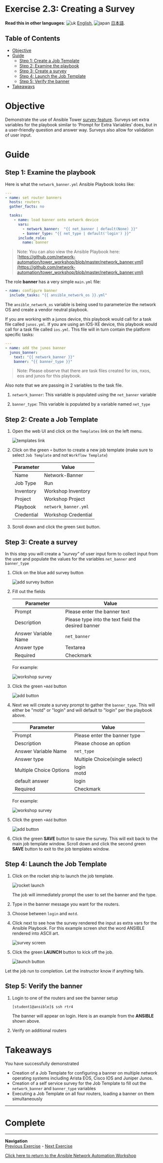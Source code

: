 # Exercise 2.3: Creating a Survey

**Read this in other languages**: ![uk](../../../images/uk.png) [English](README.md),  ![japan](../../../images/japan.png) [日本語](README.ja.md).

## Table of Contents

- [Objective](#objective)
- [Guide](#guide)
   - [Step 1: Create a Job Template](#step-1-create-a-job-template)
   - [Step 2: Examine the playbook](#step-2-examine-the-playbook)
   - [Step 3: Create a survey](#step-3-create-a-survey)
   - [Step 4: Launch the Job Template](#step-4-launch-the-job-template)
   - [Step 5: Verify the banner](#step-5-verify-the-banner)
- [Takeaways](#takeaways)

# Objective

Demonstrate the use of Ansible Tower [survey feature](https://docs.ansible.com/ansible-tower/latest/html/userguide/job_templates.html#surveys). Surveys set extra variables for the playbook similar to ‘Prompt for Extra Variables’ does, but in a user-friendly question and answer way. Surveys also allow for validation of user input.

# Guide

## Step 1: Examine the playbook

Here is what the  `network_banner.yml` Ansible Playbook looks like:

<!-- {% raw %} -->
```yml
---
- name: set router banners
  hosts: routers
  gather_facts: no

  tasks:
    - name: load banner onto network device
      vars:
        - network_banner:  "{{ net_banner | default(None) }}"
        - banner_type: "{{ net_type | default('login') }}"
      include_role:
        name: banner
```
<!-- {% endraw %} -->


> Note: You can also view the Ansible Playbook here: [https://github.com/network-automation/tower_workshop/blob/master/network_banner.yml](https://github.com/network-automation/tower_workshop/blob/master/network_banner.yml)

The role **banner** has a very simple `main.yml` file:

<!-- {% raw %} -->
```yml
- name: configure banner
  include_tasks: "{{ ansible_network_os }}.yml"
```
<!-- {% endraw %} -->

The `ansible_network_os` variable is being used to parameterize the network OS and create a vendor neutral playbook.

If you are working with a junos device, this playbook would call for a task file called `junos.yml`.  If you are using an IOS-XE device, this playbook would call for a task file called `ios.yml`. This file will in turn contain the platform specific tasks:

<!-- {% raw %} -->
```yml
---
- name: add the junos banner
  junos_banner:
    text: "{{ network_banner }}"
    banner: "{{ banner_type }}"
```
<!-- {% endraw %} -->

> Note: Please observe that there are task files created for ios, nxos, eos and junos for this playbook.

Also note that we are passing in 2 variables to the task file.

1. `network_banner`: This variable is populated using the `net_banner` variable

2. `banner_type`: This variable is populated by a variable named `net_type`


## Step 2: Create a Job Template

1. Open the web UI and click on the `Templates` link on the left menu.

   ![templates link](images/templates.png)

2. Click on the green `+` button to create a new job template (make sure to select `Job Template` and not `Workflow Template`)

   | Parameter | Value |
   |---|---|
   | Name  | Network-Banner |
   |  Job Type |  Run |
   |  Inventory |  Workshop Inventory |
   |  Project |  Workshop Project |
   |  Playbook |  `network_banner.yml` |
   |  Credential |  Workshop Credential |

3. Scroll down and click the green `SAVE` button.  


## Step 3: Create a survey


In this step you will create a *"survey"* of user input form to collect input from the user and populate the values for the variables `net_banner` and `banner_type`



1. Click on the blue add survey button

   ![add survey button](images/addsurvey.png)

2. Fill out the fields

   | Parameter | Value |
   |---|---|
   | Prompt  | Please enter the banner text |
   |  Description |  Please type into the text field the desired banner |
   |  Answer Variable Name |  `net_banner` |
   |  Answer type |  Textarea |
   |  Required |  Checkmark |

   For example:

   ![workshop survey](images/survey.png)

3. Click the green `+Add` button

   ![add button](images/add.png)

4. Next we will create a survey prompt to gather the `banner_type`. This will either be "motd" or "login" and will default to "login" per the playbook above.

   | Parameter               | Value                          |
   |-------------------------|--------------------------------|
   | Prompt                  | Please enter the  banner type  |
   | Description             | Please choose an option        |
   | Answer Variable Name    | `net_type`                    |
   | Answer type             | Multiple Choice(single select) |
   | Multiple Choice Options | login <br>motd                        |
   | default answer          | login                          |
   | Required                | Checkmark                      |

   For example:

   ![workshop survey](images/survey_2.png)

5. Click the green `+Add` button

   ![add button](images/add.png)

6. Click the green **SAVE** button to save the survey.  This will exit back to the main job template window.  Scroll down and click the second green **SAVE** button to exit to the job templates window.

## Step 4: Launch the Job Template

1. Click on the rocket ship to launch the job template.

   ![rocket launch](images/rocket.png)

   The job will immediately prompt the user to set the banner and the type.  

2.  Type in the banner message you want for the routers.

3.  Choose between `login` and `motd`.

4. Click next to see how the survey rendered the input as extra vars for the Ansible Playbook.  For this example screen shot the word ANSIBLE rendered into ASCII art.

   ![survey screen](images/surveyscreen.png)

5. Click the green **LAUNCH** button to kick off the job.

   ![launch button](images/launch.png)

Let the job run to completion.  Let the instructor know if anything fails.


## Step 5: Verify the banner

1. Login to one of the routers and see the banner setup

   ```
   [student1@ansible]$ ssh rtr4
   ```

   The banner will appear on login.  Here is an example from the **ANSIBLE** shown above.

2. Verify on additional routers

# Takeaways

You have successfully demonstrated
 - Creation of a Job Template for configuring a banner on multiple network operating systems including Arista EOS, Cisco IOS and Juniper Junos.
 - Creation of a self service survey for the Job Template to fill out the `network_banner` and `banner_type` variables
 - Executing a Job Template on all four routers, loading a banner on them simultaneously

---

# Complete


----
**Navigation**
<br>
[Previous Exercise](../2.2-tower-job-template) - [Next Exercise](../2.4-tower-rbac)

[Click here to return to the Ansible Network Automation Workshop](../README.md)
